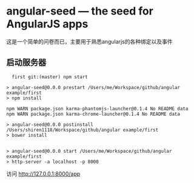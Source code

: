 # angular-seed — the seed for AngularJS apps

这是一个简单的问卷而已，主要用于熟悉angularjs的各种绑定以及事件


## 启动服务器


```
  first git:(master) npm start

> angular-seed@0.0.0 prestart /Users/me/Workspace/github/angular example/first
> npm install

npm WARN package.json karma-phantomjs-launcher@0.1.4 No README data
npm WARN package.json karma-chrome-launcher@0.1.4 No README data

> angular-seed@0.0.0 postinstall /Users/shiren1118/Workspace/github/angular example/first
> bower install


> angular-seed@0.0.0 start /Users/me/Workspace/github/angular example/first
> http-server -a localhost -p 8000
```

访问 http://127.0.0.1:8000/app


